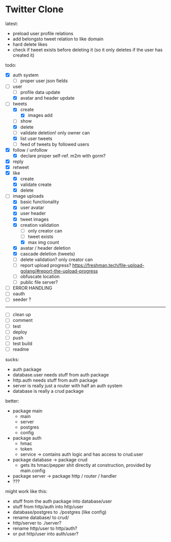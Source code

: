# Twitter Clone

latest:
- preload user profile relations
- add belongsto tweet relation to like domain
- hard delete likes
- check if tweet exists before deleting it
  (so it only deletes if the user has created it)

todo:

- [x] auth system
  - [ ] proper user json fields
- [ ] user 
  - [ ] profile data update
  - [x] avatar and header update
- [ ] tweets
  - [x] create
    - [x] images add
  - [ ] show
  - [x] delete 
  - [ ] validate deletion! only owner can
  - [x] list user tweets
  - [ ] feed of tweets by followed users
- [x] follow / unfollow
  - [x] declare proper self-ref. m2m with gorm?
- [x] reply
- [x] retweet
- [x] like 
  - [x] create
  - [x] validate create
  - [x] delete
- [ ] image uploads
  - [x] basic functionality
  - [x] user avatar
  - [x] user header
  - [x] tweet images
  - [x] creation validation 
    - [ ] only creator can
    - [ ] tweet exists
    - [x] max img count
  - [x] avatar / header deletion 
  - [x] cascade deletion (tweets)
  - [ ] delete validation? only creator can
  - [ ] report upload progress? https://freshman.tech/file-upload-golang/#report-the-upload-progress
  - [ ] obfuscate location
  - [ ] public file server?
- [ ] ERROR HANDLING
- [ ] oauth
- [ ] seeder ?
----
- [ ] clean up
- [ ] comment
- [ ] test 
- [ ] deploy
- [ ] push
- [ ] test build
- [ ] readme

sucks:
- auth package
- database.user needs stuff from auth package
- http.auth needs stuff from auth package
- server is really just a router with half an auth system
- database is really a crud package

better:
- package main
  - main
  - server
  - postgres
  - config
- package auth
  - hmac
  - token
  - service -> contains auth logic and has access to crud.user
- package database -> package crud
  - gets its hmac/pepper shit directly at construction, provided by main.config
- package server -> package http / router / handler
- ???

might work like this:
- stuff from the auth package into database/user
- stuff from http/auth into http/user
- database/postgres to ./postgres (like config)
- rename database/ to crud/
- http/server to ./server?
- rename http/user to http/auth?
- or put http/user into auth/user?